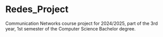 # Redes_Project
Communication Networks course project for 2024/2025, part of the 3rd year, 1st semester of the Computer Science Bachelor degree. 
